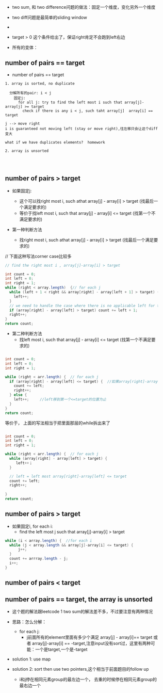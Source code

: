 - two sum, 和 two difference问题的做法：固定一个维度，变化另外一个维度


- two diff问题是最简单的sliding window
- 
- target > 0 这个条件给出了，保证right肯定不会跑到left右边
- 所有的变体：

number of pairs == target
-
- number of pairs ==  target
```
1. array is sorted, no duplicate

  分解所有的pair: i < j
    固定j:
      for all j: try to find the left most i such that array[j]-array[j] >= target
        check if there is any i < j, such taht array[j]  array[i] == target

j --> move right
i is guaranteed not moving left (stay or move right),往左移只会让这个diff变大

what if we have duplicates elements?  homework

2. array is unsorted




```


number of pairs > target
-
- 如果固定j:
  - 这个可以找right most i, such athat array[j] - array[i] > target  (找最后一个满足要求的)
  - 等价于找left most i, such that array[j] - array[i] <= target  (找第一个不满足要求的)

- 第一种判断方法
  - 找right most i, such athat array[j] - array[i] > target  (找最后一个满足要求的)

// 下面这种写法corner  case比较多
```java
// find the right most i , array[j]-array[i] > target

int count = 0;
int left = 0;
int right = 1;
while (right < array.length)  {// for each j
  while (left + 1 < right && array[right] - array[left + 1] > target) {  //我们想把left走到最后一个满足条件的位置，所以其实是要判断left的下一个位置，left才能往前走
    left++;
  }
  // we need to handle the case where there is no applicable left for the current right
  if (array[right] - array[left] > target) count += left + 1;
  right++;
}  
return count;

```

- 第二种判断方法
  - 找left most i, such that array[j] - array[i] <= target  (找第一个不满足要求的)


```java

int count = 0;
int left = 0;
int right = 1;

while (right < arr.length) {  // for each j
  if (array[right] - array[left] <= target) {  //如果array[right]-array[left]<=target,我们可以移动j了，同时count+=left, left不算进去
    count += left;
    right++;
  } else {
    left++;     //left移到第一个<=target的位置为止
  }
}
return count;

```

等价于， 上面的写法相当于把里面那层的while拆出来了


```java

int count = 0;
int left = 0;
int right = 1;

while (right < arr.length) {  // for each j
  while (array[right] - array[left] > target) {
     left++；
  } 

  // left = left most array[right]-array[left] <= target
  count += left;
  right++;
  
}
return count;

```


number of pairs > target
-
- 如果固定i, for each i:
  - find the left most j such that array[j]-array[i] > target
  
```java
while (i < array.length) {  //for each i
  while (j < array.length && array[j]-array[i] <= target) {
      j++;
  }
  count += arrray.length - j;
  i++;
}


```



number of pairs < target
-



number of pairs == target, the array is unsorted
-
- 这个题的解法跟leetcode 1 two sum的解法差不多，不过要注意有两种情况
- 思路：怎么分解：
  - for each j: 
    - j前面所有的element里面有多少个满足 array[j] - array[i]== target 或者 array[j]-array[i] == -target,注意input没有sort过，这里有两种可能：一个是target,一个是-target


 - solution 1: use map
 - solution 2: sort then use two pointers,这个相当于前面题目的follow up
   - i和j停在相同元素group的最左边一个， 去重的时候停在相同元素group的最右边一个
